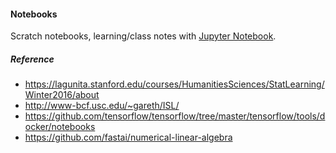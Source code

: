 #### Notebooks

Scratch notebooks, learning/class notes with [Jupyter Notebook](http://jupyter.org).

##### Reference

- https://lagunita.stanford.edu/courses/HumanitiesSciences/StatLearning/Winter2016/about
- http://www-bcf.usc.edu/~gareth/ISL/
- https://github.com/tensorflow/tensorflow/tree/master/tensorflow/tools/docker/notebooks
- https://github.com/fastai/numerical-linear-algebra
